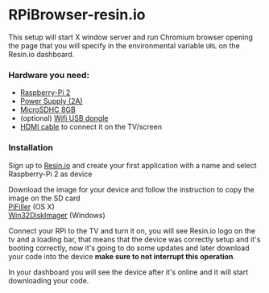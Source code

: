 # RPiBrowser-resin.io

This setup will start X window server and run Chromium browser opening the page that you will specify in the environmental variable `URL` on the Resin.io dashboard.

### Hardware you need:

 * [Raspberry-Pi 2](http://www.amazon.co.uk/dp/B00T2U7R7I)  
 * [Power Supply (2A)](http://www.amazon.co.uk/dp/B00LSEQMO0)
 * [MicroSDHC 8GB](http://www.amazon.co.uk/dp/B00M55C0VU)  
 * (optional) [Wifi USB dongle](http://www.amazon.co.uk/dp/B003MTTJOY)  
 * [HDMI cable](http://www.amazon.co.uk/dp/B00870ZHCQ) to connect it on the TV/screen

### Installation
Sign up to [Resin.io](https://resin.io) and create your first application with a name and select Raspberry-Pi 2 as device

Download the image for your device and follow the instruction to copy the image on the SD card  
[PiFiller](http://ivanx.com/raspberrypi/) (OS X)  
[Win32DiskImager](http://sourceforge.net/projects/win32diskimager/files/latest/download) (Windows)

Connect your RPi to the TV and turn it on, you will see Resin.io logo on the tv and a loading bar, that means that the device was correctly setup and it's booting correctly, now it's going to do some updates and later download your code into the device **make sure to not interrupt this operation**.

In your dashboard you will see the device after it's online and it will start downloading your code.
